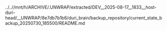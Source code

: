 ../..//mnt/h/ARCHIVE/.UNWRAP/extracted/DEV__2025-08-17__1833__host-duri-head/__UNWRAP/8e7db7b1b6/duri_brain/backup_repository/current_state_backup_20250730_185500/README.md